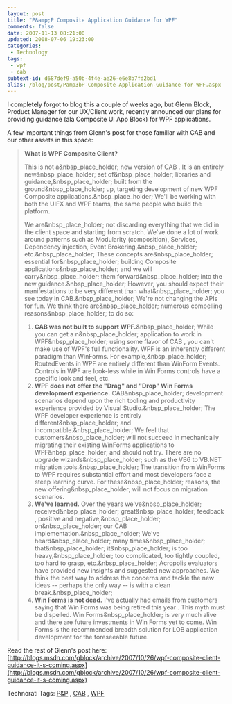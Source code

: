 ```yaml
---
layout: post
title: "P&amp;P Composite Application Guidance for WPF"
comments: false
date: 2007-11-13 08:21:00
updated: 2008-07-06 19:23:00
categories:
 - Technology
tags:
 - wpf
 - cab
subtext-id: d687def9-a50b-4f4e-ae26-e6e8b7fd2bd1
alias: /blog/post/Pamp3bP-Composite-Application-Guidance-for-WPF.aspx
---
```



I completely forgot to blog this a couple of weeks ago, but Glenn Block, Product Manager for our UX/Client work, recently announced our plans for providing guidance (ala Composite UI App Block) for WPF applications. 

A few important things from Glenn's post for those familiar with CAB and our other assets in this space: 

> **What is WPF Composite Client?**
> 
> This is not a&nbsp_place_holder; new version of CAB . It is an entirely new&nbsp_place_holder; set of&nbsp_place_holder; libraries and guidance,&nbsp_place_holder; built from the ground&nbsp_place_holder; up, targeting development of new WPF Composite applications.&nbsp_place_holder; We'll be working with both the UIFX and WPF teams, the same people who build the platform. 
> 
> We are&nbsp_place_holder; not discarding everything that we did in the client space and starting from scratch. We've done a lot of work around patterns such as Modularity (composition), Services, Dependency injection, Event Brokering,&nbsp_place_holder; etc.&nbsp_place_holder; These concepts are&nbsp_place_holder; essential for&nbsp_place_holder; building Composite applications&nbsp_place_holder; and we will carry&nbsp_place_holder; them forward&nbsp_place_holder; into the new guidance.&nbsp_place_holder; However, you should expect their manifestations to be very different than what&nbsp_place_holder; you see today in CAB.&nbsp_place_holder; We're not changing the APIs for fun. We think there are&nbsp_place_holder; numerous compelling reasons&nbsp_place_holder; to do so: 
> 
>   1. **CAB was not built to support WPF.**&nbsp_place_holder; While you can get a n&nbsp_place_holder; application to work in WPF&nbsp_place_holder; using some flavor of CAB , you can't make use of WPF's full functionality. WPF is an inherently different paradigm than WinForms. For example,&nbsp_place_holder; RoutedEvents in WPF are entirely different than WinForm Events. Controls in WPF are look-less while in Win Forms controls have a specific look and feel, etc. 
>   2. **WPF does not offer the "Drag" and "Drop" Win Forms development experience.** CAB&nbsp_place_holder; development scenarios depend upon the rich tooling and productivity experience provided by Visual Studio.&nbsp_place_holder; The WPF developer experience is entirely different&nbsp_place_holder; and incompatible.&nbsp_place_holder; We feel that customers&nbsp_place_holder; will not succeed in mechanically migrating their existing WinForms applications to WPF&nbsp_place_holder; and should not try. There are no upgrade wizards&nbsp_place_holder; such as the VB6 to VB.NET migration tools.&nbsp_place_holder; The transition from WinForms to WPF requires substantial effort and most developers face a steep learning curve. For these&nbsp_place_holder; reasons, the new offering&nbsp_place_holder; will not focus on migration scenarios. 
>   3. **We've learned.** Over the years we've&nbsp_place_holder; received&nbsp_place_holder; great&nbsp_place_holder; feedback , positive and negative,&nbsp_place_holder; on&nbsp_place_holder; our CAB implementation.&nbsp_place_holder; We've heard&nbsp_place_holder; many times&nbsp_place_holder; that&nbsp_place_holder; it&nbsp_place_holder; is too heavy,&nbsp_place_holder; too complicated, too tightly coupled, too hard to grasp, etc.&nbsp_place_holder; Acropolis evaluators have provided new insights and suggested new approaches. We think the best way to address the concerns and tackle the new ideas -- perhaps the only way -- is with a clean break.&nbsp_place_holder;
>   4. **Win Forms is not dead.** I've actually had emails from customers saying that Win Forms was being retired this year . This myth must be dispelled. Win Forms&nbsp_place_holder; is very much alive and there are future investments in Win Forms yet to come. Win Forms is the recommended breadth solution for LOB application development for the foreseeable future. 

Read the rest of Glenn's post here: [http://blogs.msdn.com/gblock/archive/2007/10/26/wpf-composite-client-guidance-it-s-coming.aspx](http://blogs.msdn.com/gblock/archive/2007/10/26/wpf-composite-client-guidance-it-s-coming.aspx)

Technorati Tags: [P&P](http://technorati.com/tags/P&P/) , [CAB](http://technorati.com/tags/CAB/) , [WPF](http://technorati.com/tags/WPF/)
